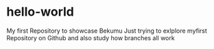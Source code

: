 # hello-world
My first Repository to showcase Bekumu
Just trying to exlplore myfirst Repository on Github and also study how branches all work
